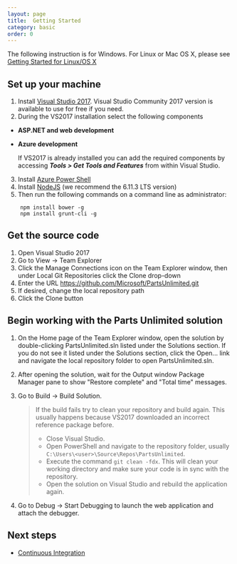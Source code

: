 ```yaml
---
layout: page
title:  Getting Started
category: basic
order: 0
---
```




The following instruction is for Windows. For Linux or Mac OS X, please see
[Getting Started for Linux/OS X](GettingStartedLinuxOSX)


## Set up your machine ##
1. Install [Visual Studio 2017](http://go.microsoft.com/fwlink/?LinkId=517106). Visual Studio Community 2017 version is available to use for free if you need.
2. During the VS2017 installation select the following components
- **ASP.NET and web development**
- **Azure development**

   If VS2017  is already installed you can add the required components by accessing ***Tools > Get Tools and Features*** from within Visual Studio.
3. Install [Azure Power Shell](https://docs.microsoft.com/en-us/powershell/azure/install-azurerm-ps?view=azurermps-4.4.0)
4. Install [NodeJS](https://nodejs.org/en/) (we recommend the 6.11.3 LTS version)
5. Then run the following commands on a command line as administrator:
```
    npm install bower -g
    npm install grunt-cli -g
```



## Get the source code ##
1. Open Visual Studio 2017
2. Go to View -> Team Explorer
3. Click the Manage Connections icon on the Team Explorer window, then under Local Git Repositories click the Clone drop-down
4. Enter the URL https://github.com/Microsoft/PartsUnlimited.git
5. If desired, change the local repository path
6. Click the Clone button

## Begin working with the Parts Unlimited solution ##
1. On the Home page of the Team Explorer window, open the solution by double-clicking PartsUnlimited.sln listed under the Solutions section.  If you do not see it listed under the Solutions section, click the Open... link and navigate the local repository folder to open PartsUnlimited.sln.
2. After opening the solution, wait for the Output window Package Manager pane to show "Restore complete" and "Total time" messages.
3. Go to Build -> Build Solution.

    > If the build fails try to clean your repository and build again. This usually happens because VS2017 downloaded an incorrect reference package before.
    > - Close Visual Studio.
    > - Open PowerShell and navigate to the repository folder, usually `C:\Users\<user>\Source\Repos\PartsUnlimited`.
    > - Execute the command `git clean -fdx`. This will clean your working directory and make sure your code is in sync with the repository.
    > - Open the solution on Visual Studio and rebuild the application again.

4. Go to Debug -> Start Debugging to launch the web application and attach the debugger.

## Next steps

- [Continuous Integration](ci)


